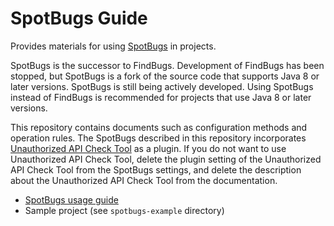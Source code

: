 # SpotBugs Guide

Provides materials for using [SpotBugs](https://spotbugs.readthedocs.io/en/latest/index.html) in projects.

SpotBugs is the successor to FindBugs. 
Development of FindBugs has been stopped, but SpotBugs is a fork of the source code that supports Java 8 or later versions. 
SpotBugs is still being actively developed.
Using SpotBugs instead of FindBugs is recommended for projects that use Java 8 or later versions.

This repository contains documents such as configuration methods and operation rules.
The SpotBugs described in this repository incorporates [Unauthorized API Check Tool](../unpublished-api/README.md) as a plugin.
If you do not want to use Unauthorized API Check Tool, delete the plugin setting of the Unauthorized API Check Tool from the SpotBugs settings, and delete the description about the Unauthorized API Check Tool from the documentation.

- [SpotBugs usage guide](./docs/README.md)
- Sample project (see `spotbugs-example` directory)

